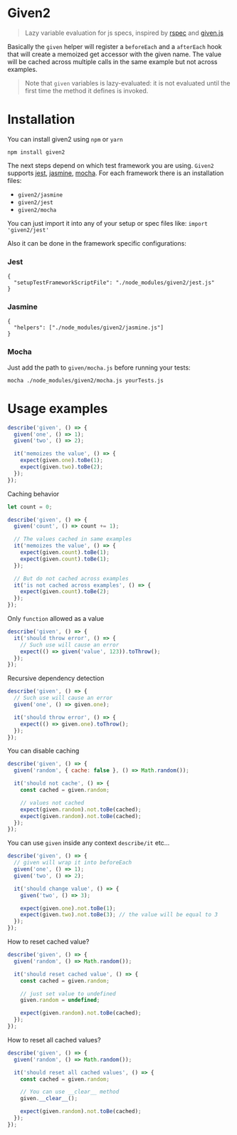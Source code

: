 # Given2
> Lazy variable evaluation for js specs, inspired by [rspec](http://rspec.info/) and [given.js](https://github.com/freshtonic/given.js)

Basically the `given` helper will register a `beforeEach` and a `afterEach` hook that will create a memoized get accessor with the given name. The value will be cached across multiple calls in the same example but not across examples.

> Note that `given` variables is lazy-evaluated: it is not evaluated until the first time the method it defines is invoked.

# Installation

You can install given2 using `npm` or `yarn`

```
npm install given2
```

The next steps depend on which test framework you are using. `Given2` supports  [jest](https://facebook.github.io/jest/), [jasmine](https://jasmine.github.io/), [mocha](https://mochajs.org/). For each framework there is an installation files:

* `given2/jasmine`
* `given2/jest`
* `given2/mocha`

You can just import it into any of your setup or spec files like: `import 'given2/jest'`

Also it can be done in the framework specific configurations:

### Jest

```
{
  "setupTestFrameworkScriptFile": "./node_modules/given2/jest.js"
}
```

### Jasmine

```
{
  "helpers": ["./node_modules/given2/jasmine.js"]
}
```

### Mocha
Just add the path to `given/mocha.js` before running your tests:

```
mocha ./node_modules/given2/mocha.js yourTests.js
```

# Usage examples

```js
describe('given', () => {
  given('one', () => 1);
  given('two', () => 2);

  it('memoizes the value', () => {
    expect(given.one).toBe(1);
    expect(given.two).toBe(2);
  });
});
```

Caching behavior

```js
let count = 0;

describe('given', () => {
  given('count', () => count += 1);

  // The values cached in same examples
  it('memoizes the value', () => {
    expect(given.count).toBe(1);
    expect(given.count).toBe(1);
  });

  // But do not cached across examples
  it('is not cached across examples', () => {
    expect(given.count).toBe(2);
  });
});
```

Only `function` allowed as a value

```js
describe('given', () => {
  it('should throw error', () => {
    // Such use will cause an error
    expect(() => given('value', 123)).toThrow();
  });
});
```

Recursive dependency detection

```js
describe('given', () => {
  // Such use will cause an error
  given('one', () => given.one);

  it('should throw error', () => {
    expect(() => given.one).toThrow();
  });
});
```

You can disable caching

```js
describe('given', () => {
  given('random', { cache: false }, () => Math.random());

  it('should not cache', () => {
    const cached = given.random;

    // values not cached
    expect(given.random).not.toBe(cached);
    expect(given.random).not.toBe(cached);
  });
});
```

You can use `given` inside any context `describe/it` etc...

```js
describe('given', () => {
  // given will wrap it into beforeEach
  given('one', () => 1);
  given('two', () => 2);

  it('should change value', () => {
    given('two', () => 3);

    expect(given.one).not.toBe(1);
    expect(given.two).not.toBe(3); // the value will be equal to 3
  });
});
```

How to reset cached value?

```js
describe('given', () => {
  given('random', () => Math.random());

  it('should reset cached value', () => {
    const cached = given.random;

    // just set value to undefined
    given.random = undefined;

    expect(given.random).not.toBe(cached);
  });
});
```

How to reset all cached values?

```js
describe('given', () => {
  given('random', () => Math.random());

  it('should reset all cached values', () => {
    const cached = given.random;

    // You can use __clear__ method
    given.__clear__();

    expect(given.random).not.toBe(cached);
  });
});
```

